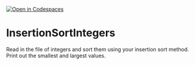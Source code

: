 [![Open in Codespaces](https://classroom.github.com/assets/launch-codespace-2972f46106e565e64193e422d61a12cf1da4916b45550586e14ef0a7c637dd04.svg)](https://classroom.github.com/open-in-codespaces?assignment_repo_id=15667336)
# InsertionSortIntegers
Read in the file of integers and sort them using your insertion sort method. Print out the smallest and largest values.
